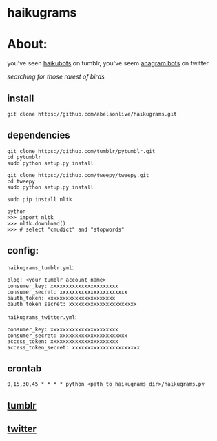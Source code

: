 haikugrams
==========

# About:

you've seen [haikubots](http://ohhaikubot.tumblr.com/) on tumblr, you've seem [anagram bots](http://twitter.com/anagramatron) on twitter. 

_searching for those rarest of birds_
## install
```
git clone https://github.com/abelsonlive/haikugrams.git
```
## dependencies
```
git clone https://github.com/tumblr/pytumblr.git
cd pytumblr
sudo python setup.py install 
```
```
git clone https://github.com/tweepy/tweepy.git
cd tweepy
sudo python setup.py install 
```
```
sudo pip install nltk
```
```
python
>>> import nltk
>>> nltk.download()
>>> # select "cmudict" and "stopwords"
```
## config:
`haikugrams_tumblr.yml`:
```
blog: <your_tumblr_account_name>
consumer_key: xxxxxxxxxxxxxxxxxxxxxx
consumer_secret: xxxxxxxxxxxxxxxxxxxxxx
oauth_token: xxxxxxxxxxxxxxxxxxxxxx
oauth_token_secret: xxxxxxxxxxxxxxxxxxxxxx
```
`haikugrams_twitter.yml`:
```
consumer_key: xxxxxxxxxxxxxxxxxxxxxx
consumer_secret: xxxxxxxxxxxxxxxxxxxxxx
access_token: xxxxxxxxxxxxxxxxxxxxxx
access_token_secret: xxxxxxxxxxxxxxxxxxxxxx
```
## crontab
```
0,15,30,45 * * * * python <path_to_haikugrams_dir>/haikugrams.py 
```

## [tumblr](http://haikugrams.tumblr.com/)
## [twitter](http://twitter.com/haikugrams)

